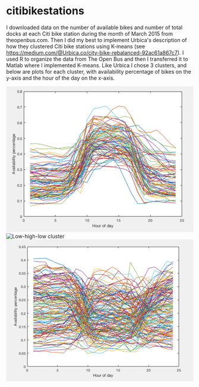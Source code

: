 # citibikestations
I downloaded data on the number of available bikes and number of total docks at each Citi bike station during the month of March 2015 from theopenbus.com. Then I did my best to implement Urbica's description of how they clustered Citi bike stations using K-means (see https://medium.com/@Urbica.co/city-bike-rebalanced-92ac61a867c7). I used R to organize the data from The Open Bus and then I transferred it to Matlab where I implemented K-means. Like Urbica I chose 3 clusters, and below are plots for each cluster, with availability percentage of bikes on the y-axis and the hour of the day on the x-axis.


![Low-high-low cluster](low-high-low.png)
![Low-high-low cluster](high-high-high.png)
![Low-high-low cluster](low-throughout.png)

